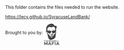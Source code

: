 This folder contains the files needed to run the website.

https://lecy.github.io/SyracuseLandBank/


Brought to you by:  <img src="ASSETS/maxwell-mafia.png" align="middle" width="50">


